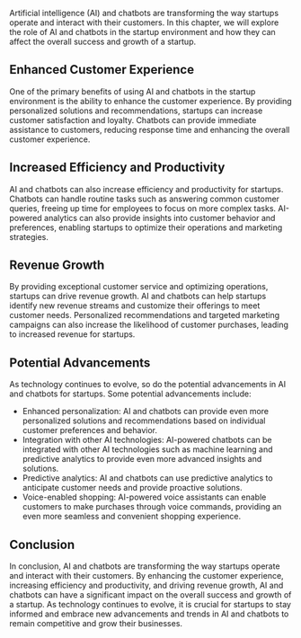 
Artificial intelligence (AI) and chatbots are transforming the way startups operate and interact with their customers. In this chapter, we will explore the role of AI and chatbots in the startup environment and how they can affect the overall success and growth of a startup.

Enhanced Customer Experience
----------------------------

One of the primary benefits of using AI and chatbots in the startup environment is the ability to enhance the customer experience. By providing personalized solutions and recommendations, startups can increase customer satisfaction and loyalty. Chatbots can provide immediate assistance to customers, reducing response time and enhancing the overall customer experience.

Increased Efficiency and Productivity
-------------------------------------

AI and chatbots can also increase efficiency and productivity for startups. Chatbots can handle routine tasks such as answering common customer queries, freeing up time for employees to focus on more complex tasks. AI-powered analytics can also provide insights into customer behavior and preferences, enabling startups to optimize their operations and marketing strategies.

Revenue Growth
--------------

By providing exceptional customer service and optimizing operations, startups can drive revenue growth. AI and chatbots can help startups identify new revenue streams and customize their offerings to meet customer needs. Personalized recommendations and targeted marketing campaigns can also increase the likelihood of customer purchases, leading to increased revenue for startups.

Potential Advancements
----------------------

As technology continues to evolve, so do the potential advancements in AI and chatbots for startups. Some potential advancements include:

* Enhanced personalization: AI and chatbots can provide even more personalized solutions and recommendations based on individual customer preferences and behavior.
* Integration with other AI technologies: AI-powered chatbots can be integrated with other AI technologies such as machine learning and predictive analytics to provide even more advanced insights and solutions.
* Predictive analytics: AI and chatbots can use predictive analytics to anticipate customer needs and provide proactive solutions.
* Voice-enabled shopping: AI-powered voice assistants can enable customers to make purchases through voice commands, providing an even more seamless and convenient shopping experience.

Conclusion
----------

In conclusion, AI and chatbots are transforming the way startups operate and interact with their customers. By enhancing the customer experience, increasing efficiency and productivity, and driving revenue growth, AI and chatbots can have a significant impact on the overall success and growth of a startup. As technology continues to evolve, it is crucial for startups to stay informed and embrace new advancements and trends in AI and chatbots to remain competitive and grow their businesses.
